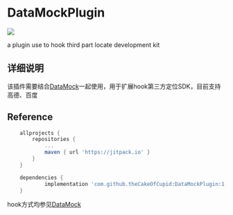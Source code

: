 # DataMockPlugin
[![](https://jitpack.io/v/theCakeOfCupid/DataMockPlugin.svg)](https://jitpack.io/#theCakeOfCupid/DataMockPlugin)

a plugin use to hook third part locate development kit

## 详细说明

该插件需要结合[DataMock](https://github.com/theCakeOfCupid/DataMock)一起使用，用于扩展hook第三方定位SDK，目前支持高德、百度

## Reference

```groovy
	allprojects {
		repositories {
			...
			maven { url 'https://jitpack.io' }
		}
	}

	dependencies {
	        implementation 'com.github.theCakeOfCupid:DataMockPlugin:1.0.0'
	}
```

hook方式均参见[DataMock](https://github.com/theCakeOfCupid/DataMock)
